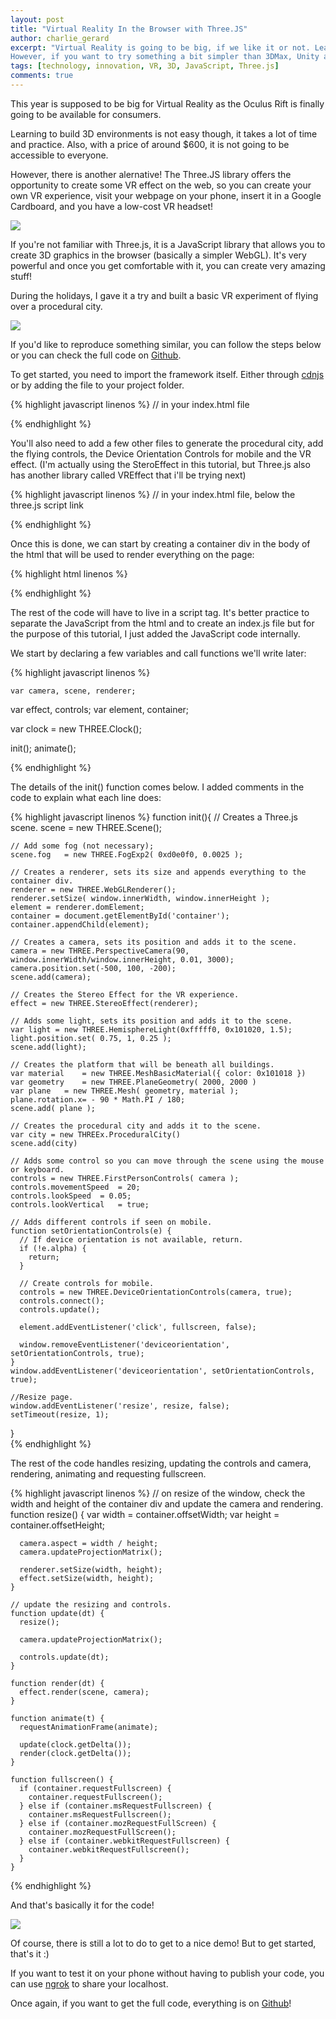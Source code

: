 ```yaml
---
layout: post
title: "Virtual Reality In the Browser with Three.JS"
author: charlie_gerard
excerpt: "Virtual Reality is going to be big, if we like it or not. Learning how to build 3D environments is not easy though, it takes a lot of time and practice.
However, if you want to try something a bit simpler than 3DMax, Unity and C#, the Three.JS library offers the opportunity to create some VR effect."
tags: [technology, innovation, VR, 3D, JavaScript, Three.js]
comments: true
---
```


This year is supposed to be big for Virtual Reality as the Oculus Rift is finally going to be available for consumers.

Learning to build 3D environments is not easy though, it takes a lot of time and practice.
Also, with a price of around $600, it is not going to be accessible to everyone.

However, there is another alernative! The Three.JS library offers the opportunity to create some VR effect on the web, so you can create your own VR experience, visit your webpage on your phone, insert it in a Google Cardboard, and you have a low-cost VR headset!

<img src="http://cdn.pastemagazine.com/www/articles/Screen%20Shot%202015-01-29%20at%2012.20.50%20PM.png"/>

If you're not familiar with Three.js, it is a JavaScript library that allows you to create 3D graphics in the browser  (basically a simpler WebGL). It's very powerful and once you get comfortable with it, you can create very amazing stuff!

During the holidays, I gave it a try and built a basic VR experiment of flying over a procedural city.

<img src="https://lh3.googleusercontent.com/FZ6iH4eRXr_6TNvduOCiAT6j0l-tXkJr5MGt05KwRYDrd2NqaSvZOjqTFWyzo1kdj6KB6qKf0sbVAq5YVOWY9xYAgdJNGrcvINMowyluI2rZyhMRTlFCpGdrYX2tEfZd2l-qDx6SROQrD8qg1x0Z3riIWXql_kvhfUUMfEx6h0_nAv1oGtnBa1KNYCa6Cv7m_djZKQdh78G85Z8TaIVhtId2FJjmG_ibR7z-t1eAuG0SVAD2zP-I2ZlqkRDoQCcsL6UbeIfhTL0csStAqhSHAAuwDC1ZijcPeqdRyQmUI-o1qcSuJMshuPXhdtrcNbET9Vf-4H4tIBNlg9vigHeTZfBfZDyq7i2J8_y8BjhkAG24wtD5JpR9RGO7GcXEzYBqH34SekRLBD-YlkI7aYMaMAAwlpjK7xMHZCUt13hYjP9Zo2xc5fqQGgpcAEf1pqNFKvJ0tx8v9iMcnUbhCK9N1IyBEYxO93nPvSkTWwa06hWWpT5b_F7NV_LK5C0WPdWhRz0wlmiLs1cSKUzTphCgoLO8BCRFtlFveLe_W3fzw5VGPOlWSUdWUQT3KSFPXC8=w2527-h1465-no"/>

If you'd like to reproduce something similar, you can follow the steps below or you can check the full code on [Github](https://github.com/charliegerard/Threejs-VR/tree/master/city_vr).

To get started, you need to import the framework itself. Either through [cdnjs](https://cdnjs.com/#q=three.js) or by adding the file to your project folder.

{% highlight javascript linenos %}
  // in your index.html file
  <script src="https://cdnjs.cloudflare.com/ajax/libs/three.js/r73/three.min.js"></script>

{% endhighlight %}

You'll also need to add a few other files to generate the procedural city, add the flying controls, the Device Orientation Controls for mobile and the VR effect.
(I'm actually using the SteroEffect in this tutorial, but Three.js also has another library called VREffect that i'll be trying next)

{% highlight javascript linenos %}
  // in your index.html file, below the three.js script link
  <script src="https://raw.githubusercontent.com/jeromeetienne/threex.proceduralcity/master/threex.proceduralcity.js"></script>
  <script src="https://raw.githubusercontent.com/mrdoob/three.js/master/examples/js/controls/FirstPersonControls.js"></script>
  <script src="https://raw.githubusercontent.com/mrdoob/three.js/master/examples/js/controls/DeviceOrientationControls.js"></script>
  <script src="https://raw.githubusercontent.com/mrdoob/three.js/master/examples/js/effects/StereoEffect.js"></script>

{% endhighlight %}

Once this is done, we can start by creating a container div in the body of the html that will be used to render everything on the page:

{% highlight html linenos %}
  <div id="container"></div>
{% endhighlight %}

The rest of the code will have to live in a script tag. It's better practice to separate the JavaScript from the html and to create an index.js file but for the purpose of this tutorial, I just added the JavaScript code internally.

We start by declaring a few variables and call functions we'll write later:

{% highlight javascript linenos %}

    var camera, scene, renderer;
  var effect, controls;
  var element, container;

  var clock = new THREE.Clock();

  init();
  animate();

{% endhighlight %}

The details of the init() function comes below. I added comments in the code to explain what each line does:

{% highlight javascript linenos %}
  function init(){
    // Creates a Three.js scene.
    scene = new THREE.Scene();

    // Add some fog (not necessary);
    scene.fog	= new THREE.FogExp2( 0xd0e0f0, 0.0025 );

    // Creates a renderer, sets its size and appends everything to the container div.
    renderer = new THREE.WebGLRenderer();
    renderer.setSize( window.innerWidth, window.innerHeight );
    element = renderer.domElement;
    container = document.getElementById('container');
    container.appendChild(element);

    // Creates a camera, sets its position and adds it to the scene.
    camera = new THREE.PerspectiveCamera(90, window.innerWidth/window.innerHeight, 0.01, 3000);
    camera.position.set(-500, 100, -200);
    scene.add(camera);

    // Creates the Stereo Effect for the VR experience.
    effect = new THREE.StereoEffect(renderer);

    // Adds some light, sets its position and adds it to the scene.
    var light = new THREE.HemisphereLight(0xfffff0, 0x101020, 1.5);
    light.position.set( 0.75, 1, 0.25 );
    scene.add(light);

    // Creates the platform that will be beneath all buildings.
    var material	= new THREE.MeshBasicMaterial({ color: 0x101018 })
    var geometry	= new THREE.PlaneGeometry( 2000, 2000 )
    var plane	= new THREE.Mesh( geometry, material );
    plane.rotation.x= - 90 * Math.PI / 180;
    scene.add( plane );

    // Creates the procedural city and adds it to the scene.
    var city = new THREEx.ProceduralCity()
    scene.add(city)

    // Adds some control so you can move through the scene using the mouse or keyboard.
    controls = new THREE.FirstPersonControls( camera );
    controls.movementSpeed	= 20;
    controls.lookSpeed	= 0.05;
    controls.lookVertical	= true;

    // Adds different controls if seen on mobile.
    function setOrientationControls(e) {
      // If device orientation is not available, return.
      if (!e.alpha) {
        return;
      }

      // Create controls for mobile.
      controls = new THREE.DeviceOrientationControls(camera, true);
      controls.connect();
      controls.update();

      element.addEventListener('click', fullscreen, false);

      window.removeEventListener('deviceorientation', setOrientationControls, true);
    }
    window.addEventListener('deviceorientation', setOrientationControls, true);

    //Resize page.
    window.addEventListener('resize', resize, false);
    setTimeout(resize, 1);

  }  
{% endhighlight %}

The rest of the code handles resizing, updating the controls and camera, rendering, animating and requesting fullscreen.

{% highlight javascript linenos %}
    // on resize of the window, check the width and height of the container div and update the camera and rendering.
    function resize() {
      var width = container.offsetWidth;
      var height = container.offsetHeight;

      camera.aspect = width / height;
      camera.updateProjectionMatrix();

      renderer.setSize(width, height);
      effect.setSize(width, height);
    }

    // update the resizing and controls.
    function update(dt) {
      resize();

      camera.updateProjectionMatrix();

      controls.update(dt);
    }

    function render(dt) {
      effect.render(scene, camera);
    }

    function animate(t) {
      requestAnimationFrame(animate);

      update(clock.getDelta());
      render(clock.getDelta());
    }

    function fullscreen() {
      if (container.requestFullscreen) {
        container.requestFullscreen();
      } else if (container.msRequestFullscreen) {
        container.msRequestFullscreen();
      } else if (container.mozRequestFullScreen) {
        container.mozRequestFullScreen();
      } else if (container.webkitRequestFullscreen) {
        container.webkitRequestFullscreen();
      }
    }
{% endhighlight %}

And that's basically it for the code!

<img src="https://lh3.googleusercontent.com/SdjigFJKICWULdgWnvmmwhR3tLbxcaYblclGjbgeJ0nIi6sBu-qe6qgCleCM2Q0gb0zyRBnd40Imx9yRT1G4ESU0FcvcyoiIdOnk3MhlY2hHcUjzOPFnCcKVxconTiXnKeLNEAcDy8CxIbGLO168wWesuDMDYZo7N39w44ASB-IVyawdjlmzYwDyovCp9dd1MGj6G7pgt-PDDrOps3mwt8yZS6__nY_vLmQ7ylaEVvk3kzVXmUHNBTPbFYrcYQ678Na3iRD236dD0Ugjor_Awcr9ukfkH1p8sz5aTeBFi0EemB-63MY31a2E80yiyw9zm93IfCtLhyWT0zTxV_PpUN1D4RUvuCa__VKWiRsMy3QgvnbIhM8etzNBld-T2qIPgdEQt1RQnahdMBFVEstX1ys34TMM-uVxaNu5xq6m7ED4b686HSYafPeuGX7cHqfsgXyDL5PZJjVQhyKAPD5XAuy4eQSlKIIL41jFRHy4r8YMASMQxa1gwTIfZGtcRJcKzfyHKnfo-WqpGPZfWz1QXDo6twzX1sQwARYJRiNqj0YfAVkYK3PY987VbQHEMsg=w426-h240-no"/>

Of course, there is still a lot to do to get to a nice demo! But to get started, that's it :)

If you want to test it on your phone without having to publish your code, you can use [ngrok](https://ngrok.com/) to share your localhost.

Once again, if you want to get the full code, everything is on [Github](https://github.com/charliegerard/Threejs-VR/tree/master/city_vr)!
